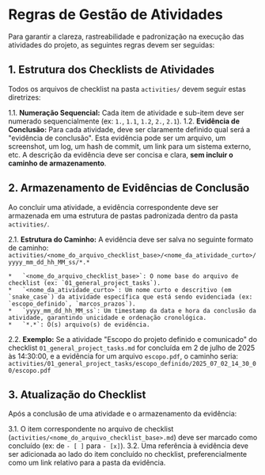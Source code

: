 # Regras de Gestão de Atividades

Para garantir a clareza, rastreabilidade e padronização na execução das atividades do projeto, as seguintes regras devem ser seguidas:

## 1. Estrutura dos Checklists de Atividades

Todos os arquivos de checklist na pasta `activities/` devem seguir estas diretrizes:

1.1.  **Numeração Sequencial:** Cada item de atividade e sub-item deve ser numerado sequencialmente (ex: `1.`, `1.1`, `1.2`, `2.`, `2.1`).
1.2.  **Evidência de Conclusão:** Para cada atividade, deve ser claramente definido qual será a "evidência de conclusão". Esta evidência pode ser um arquivo, um screenshot, um log, um hash de commit, um link para um sistema externo, etc. A descrição da evidência deve ser concisa e clara, **sem incluir o caminho de armazenamento**.

## 2. Armazenamento de Evidências de Conclusão

Ao concluir uma atividade, a evidência correspondente deve ser armazenada em uma estrutura de pastas padronizada dentro da pasta `activities/`.

2.1.  **Estrutura do Caminho:** A evidência deve ser salva no seguinte formato de caminho:
    `activities/<nome_do_arquivo_checklist_base>/<nome_da_atividade_curto>/yyyy_mm_dd_hh_MM_ss/*.*`

    *   `<nome_do_arquivo_checklist_base>`: O nome base do arquivo de checklist (ex: `01_general_project_tasks`).
    *   `<nome_da_atividade_curto>`: Um nome curto e descritivo (em `snake_case`) da atividade específica que está sendo evidenciada (ex: `escopo_definido`, `marcos_prazos`).
    *   `yyyy_mm_dd_hh_MM_ss`: Um timestamp da data e hora da conclusão da atividade, garantindo unicidade e ordenação cronológica.
    *   `*.*`: O(s) arquivo(s) de evidência.

2.2.  **Exemplo:**
    Se a atividade "Escopo do projeto definido e comunicado" do checklist `01_general_project_tasks.md` for concluída em 2 de julho de 2025 às 14:30:00, e a evidência for um arquivo `escopo.pdf`, o caminho seria:
    `activities/01_general_project_tasks/escopo_definido/2025_07_02_14_30_00/escopo.pdf`

## 3. Atualização do Checklist

Após a conclusão de uma atividade e o armazenamento da evidência:

3.1.  O item correspondente no arquivo de checklist (`activities/<nome_do_arquivo_checklist_base>.md`) deve ser marcado como concluído (ex: de `- [ ]` para `- [x]`).
3.2.  Uma referência à evidência deve ser adicionada ao lado do item concluído no checklist, preferencialmente como um link relativo para a pasta da evidência.
